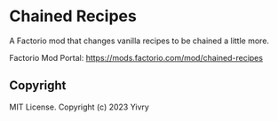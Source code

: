 # Chained Recipes

A Factorio mod that changes vanilla recipes to be chained a little more.

Factorio Mod Portal: https://mods.factorio.com/mod/chained-recipes

## Copyright

MIT License. Copyright (c) 2023 Yivry
